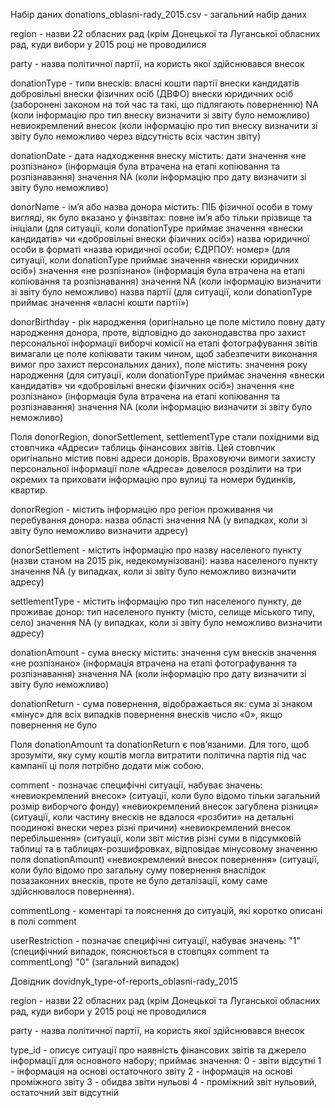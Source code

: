 Набір даних donations_oblasni-rady_2015.csv - загальний набір даних

region - назви 22 обласних рад (крім Донецької та Луганської обласних рад, куди вибори у 2015 році не проводилися

party - назва політичної партії, на користь якої здійснювався внесок

donationType - типи внесків:
	власні кошти партії
	внески кандидатів
	добровільні внески фізичних осіб (ДВФО)
	внески юридичних осіб (заборонені законом на той час та такі, що підлягають поверненню)
	NA (коли інформацію про тип внеску визначити зі звіту було неможливо)
	невиокремлений внесок (коли інформацію про тип внеску визначити зі звіту було неможливо через відсутність всіх частин звіту)

donationDate - дата надходження внеску містить:
	дати
	значення «не розпізнано» (інформація була втрачена на етапі копіювання та розпізнавання)
	значення NA (коли інформацію про дату визначити зі звіту було неможливо)

donorName - ім’я або назва донора містить:
	ПІБ фізичної особи в тому вигляді, як було вказано у фінзвітах: повне ім’я або тільки прізвище та ініціали (для ситуації, коли donationType приймає значення «внески кандидатів» чи «добровільні внески фізичних осіб»)
	назва юридичної особи в форматі «назва юридичної особи; ЄДРПОУ: номер» (для ситуації, коли donationType приймає значення «внески юридичних осіб»)
	значення «не розпізнано» (інформація була втрачена на етапі копіювання та розпізнавання)
	значення NA (коли інформацію визначити зі звіту було неможливо)
	назва партії (для ситуації, коли donationType приймає значення «власні кошти партії»)

donorBirthday - рік народження (оригінально це поле містило повну дату народження донора, проте, відповідно до законодавства про захист персональної інформації виборчі комісії на етапі фотографування звітів вимагали це поле копіювати таким чином, щоб забезпечити виконання вимог про захист персональних даних), поле містить:
	значення року народження (для ситуації, коли donationType приймає значення «внески кандидатів» чи «добровільні внески фізичних осіб»)
	значення «не розпізнано» (інформація була втрачена на етапі копіювання та розпізнавання)
	значення NA (коли інформацію визначити зі звіту було неможливо)
	

Поля donorRegion, donorSettlement, settlementType стали похідними від стовпчика «Адреси» таблиць фінансових звітів. Цей стовпчик оригінально містив повні адреси донорів. Враховуючи вимоги захисту персональної інформації поле «Адреса» довелося розділити на три окремих та приховати інформацію про вулиці та номери будинків, квартир.

donorRegion - містить інформацію про регіон проживання чи перебування донора:
	назва області
	значення NA (у випадках, коли зі звіту було неможливо визначити адресу)

donorSettlement - містить інформацію про назву населеного пункту (назви станом на 2015 рік, недекомунізовані):
	назва населеного пункту
	значення NA (у випадках, коли зі звіту було неможливо визначити адресу)

settlementType - містить інформацію про тип населеного пункту, де проживає донор:
	тип населеного пункту (місто, селище міського типу, село)
	значення NA (у випадках, коли зі звіту було неможливо визначити адресу)

donationAmount - сума внеску містить:
	значення сум внесків
	значення «не розпізнано» (інформація втрачена на етапі фотографування та розпізнавання)
	значення NA (коли інформацію про дату визначити зі звіту було неможливо)

donationReturn - сума повернення, відображається як:
	сума зі знаком «мінус» для всіх випадків повернення внесків
	число «0», якщо повернення не було

Поля donationAmount та donationReturn є пов’язаними. Для того, щоб зрозуміти, яку суму коштів могла витратити політична партія під час кампанії ці поля потрібно додати між собою.

comment - позначає специфічні ситуації, набуває значень:
	«невиокремлений внесок» (ситуації, коли було відомо тільки загальний розмір виборчого фонду)
	«невиокремлений внесок загублена різниця» (ситуації, коли частину внесків не вдалося «розбити» на детальні поодинокі внески через різні причини)
	«невиокремлений внесок перебільшення» (ситуації, коли звіт містив різні суми в підсумковій таблиці та в таблицях-розшифровках, відповідає мінусовому значенню поля donationAmount)
	«невиокремлений внесок повернення» (ситуації, коли було відомо про загальну суму повернення внаслідок позазаконних внесків, проте не було деталізації, кому саме здійснювалося повернення).

commentLong - коментарі та пояснення до ситуацій, які коротко описані в полі comment

userRestriction - позначає специфічні ситуації, набуває значень:
	"1" (специфічний випадок, пояснюється в стовпцях comment та commentLong)
	"0" (загальний випадок)

Довідник dovidnyk_type-of-reports_oblasni-rady_2015

region - назви 22 обласних рад (крім Донецької та Луганської обласних рад, куди вибори у 2015 році не проводилися

party - назва політичної партії, на користь якої здійснювався внесок

type_id	- описує ситуації про наявність фінансових звітів та джерело інформації для основного набору; приймає значення:
	0 - звіти відсутні
	1 - інформація на основі остаточного звіту
	2 - інформація на основі проміжного звіту
	3 - обидва звіти нульові
	4 - проміжний звіт нульовий, остаточний звіт відсутній
